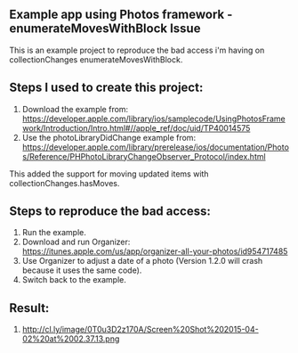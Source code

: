 ## Example app using Photos framework - enumerateMovesWithBlock Issue

This is an example project to reproduce the bad access i'm having on collectionChanges enumerateMovesWithBlock.

## Steps I used to create this project:
1. Download the example from: https://developer.apple.com/library/ios/samplecode/UsingPhotosFramework/Introduction/Intro.html#//apple_ref/doc/uid/TP40014575
2. Use the photoLibraryDidChange example from: https://developer.apple.com/library/prerelease/ios/documentation/Photos/Reference/PHPhotoLibraryChangeObserver_Protocol/index.html

This added the support for moving updated items with collectionChanges.hasMoves.

## Steps to reproduce the bad access:
1. Run the example.
2. Download and run Organizer: https://itunes.apple.com/us/app/organizer-all-your-photos/id954717485
3. Use Organizer to adjust a date of a photo (Version 1.2.0 will crash because it uses the same code).
4. Switch back to the example.

## Result:
1. http://cl.ly/image/0T0u3D2z170A/Screen%20Shot%202015-04-02%20at%2002.37.13.png
